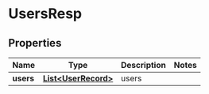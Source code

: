# UsersResp

## Properties
Name | Type | Description | Notes
------------ | ------------- | ------------- | -------------
**users** | [**List&lt;UserRecord&gt;**](UserRecord.md) | users | 
